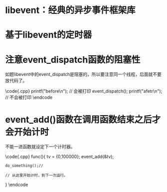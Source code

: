 # libevent：经典的异步事件框架库


# 基于libevent的定时器



# 注意event_dispatch函数的阻塞性

如题libevent中的event_dispatch是阻塞的，所以要注意同一个线程，后面就不要放代码了。

\code{.cpp}
printf("before\n"); // 会被打印
event_dispatch();
printf("afetr\n");  // 不会被打印
\endcode


# event_add()函数在调用函数结束之后才会开始计时

不能一进函数就设定下一个计时器。

\code{.cpp}
func(){
    tv = {0,100000};
    event_add(&tv);

    do_something();//

    // 从这里开始计时，到下一次运行。
}
\endcode